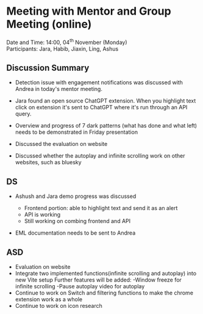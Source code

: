 # Meeting with Mentor and Group Meeting (online)

Date and Time: 14:00, 04<sup>th</sup> November (Monday)\
Participants: Jara, Habib, Jiaxin, Ling, Ashus

## Discussion Summary

- Detection issue with engagement notifications was discussed with Andrea in today's mentor meeting.

- Jara found an open source ChatGPT extension. When you highlight text click on extension it's
  sent to ChatGPT where it's run through an API query.

- Overview and progress of 7 dark patterns (what has done and what left) needs to be demonstrated in Friday presentation
- Discussed the evaluation on website
- Discussed whether the autoplay and infinite scrolling work on other websites, such as bluesky

## DS

- Ashush and Jara demo progress was discussed

  - Frontend portion: able to highlight text and send it as an alert
  - API is working
  - Still working on combing frontend and API

- EML documentation needs to be sent to Andrea

## ASD

- Evaluation on website
- Integrate two implemented functions(infinite scrolling and autoplay) into new Vite setup
  Further features will be added:
  -Window freeze for infinite scrolling
  -Pause autoplay video for autoplay
- Continue to work on Switch and filtering functions to make the chrome extension work as a whole
- Continue to work on icon research
